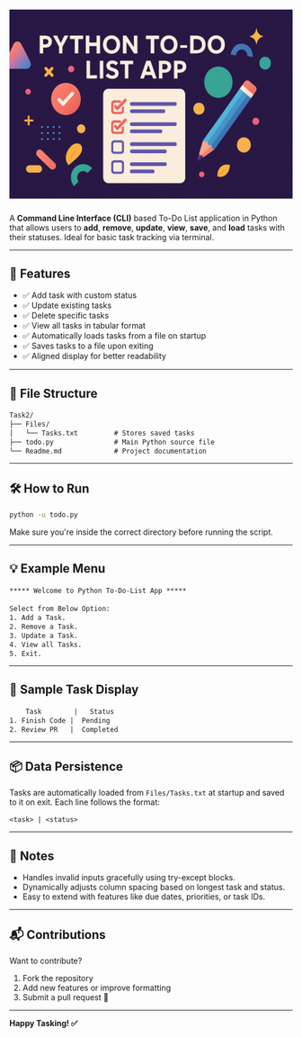 # [![📝 Python To-Do List CLI App](./Images/Header.png)](https://github.com/Girijaray07/Girija_Task_2)

A **Command Line Interface (CLI)** based To-Do List application in Python that allows users to **add**, **remove**, **update**, **view**, **save**, and **load** tasks with their statuses. Ideal for basic task tracking via terminal.

---

## 🚀 Features

* ✅ Add task with custom status
* ✅ Update existing tasks
* ✅ Delete specific tasks
* ✅ View all tasks in tabular format
* ✅ Automatically loads tasks from a file on startup
* ✅ Saves tasks to a file upon exiting
* ✅ Aligned display for better readability

---

## 📂 File Structure

```
Task2/
├── Files/
│   └── Tasks.txt         # Stores saved tasks
├── todo.py               # Main Python source file
└── Readme.md             # Project documentation
```

---

## 🛠 How to Run

```bash
python -u todo.py
```

Make sure you're inside the correct directory before running the script.

---

## 💡 Example Menu

```
***** Welcome to Python To-Do-List App *****

Select from Below Option:
1. Add a Task.
2. Remove a Task.
3. Update a Task.
4. View all Tasks.
5. Exit.
```

---

## 📄 Sample Task Display

```
    Task        |   Status
1. Finish Code |  Pending
2. Review PR   |  Completed
```

---

## 📦 Data Persistence

Tasks are automatically loaded from `Files/Tasks.txt` at startup and saved to it on exit. Each line follows the format:

```
<task> | <status>
```

---

## 📌 Notes

* Handles invalid inputs gracefully using try-except blocks.
* Dynamically adjusts column spacing based on longest task and status.
* Easy to extend with features like due dates, priorities, or task IDs.

---

## 📬 Contributions

Want to contribute?

1. Fork the repository
2. Add new features or improve formatting
3. Submit a pull request 🚀

---

**Happy Tasking! ✅**
